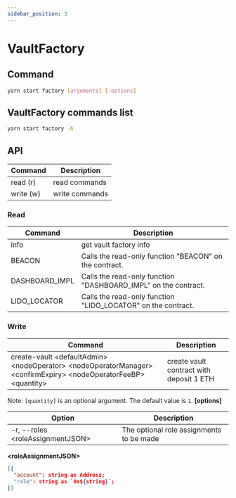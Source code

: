```yaml
---
sidebar_position: 3
---
```


# VaultFactory

## Command

```bash
yarn start factory [arguments] [-options]
```

## VaultFactory commands list

```bash
yarn start factory -h
```

## API

| Command   | Description    |
| --------- | -------------- |
| read (r)  | read commands  |
| write (w) | write commands |

### Read

| Command        | Description                                                    |
| -------------- | -------------------------------------------------------------- |
| info           | get vault factory info                                         |
| BEACON         | Calls the read-only function "BEACON" on the contract.         |
| DASHBOARD_IMPL | Calls the read-only function "DASHBOARD_IMPL" on the contract. |
| LIDO_LOCATOR   | Calls the read-only function "LIDO_LOCATOR" on the contract.   |

### Write

| Command                                                                                                               | Description                              |
| --------------------------------------------------------------------------------------------------------------------- | ---------------------------------------- |
| create-vault \<defaultAdmin> \<nodeOperator> \<nodeOperatorManager> \<confirmExpiry> \<nodeOperatorFeeBP> \<quantity> | create vault contract with deposit 1 ETH |

Note: `[quantity]` is an optional argument. The default value is `1`.
**[options]**

| Option                            | Description                              |
| --------------------------------- | ---------------------------------------- |
| -r, --roles \<roleAssignmentJSON> | The optional role assignments to be made |

**\<roleAssignmentJSON>**

```json
[{
  "account": string as Address;
  "role": string as `0x${string}`;
}]
```
